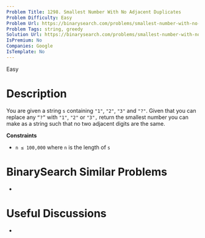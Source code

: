 ```yaml
---
Problem Title: 1298. Smallest Number With No Adjacent Duplicates
Problem Difficulty: Easy
Problem Url: https://binarysearch.com/problems/smallest-number-with-no-adjacent-duplicates/
Problem Tags: string, greedy
Solution Url: https://binarysearch.com/problems/smallest-number-with-no-adjacent-duplicates/solutions/
IsPremium: No
Companies: Google
IsTemplate: No
---
```


<span style="color: ;">Easy</span>

# Description

You are given a string `s` containing `"1"`, `"2"`, `"3"` and `"?"`. Given that you can replace any `“?”` with `"1"`, `"2"` or `"3",` return the smallest number you can make as a string such that no two adjacent digits are the same.

**Constraints**
- `n ≤ 100,000` where `n` is the length of `s`

# BinarySearch Similar Problems

- []()

# Useful Discussions

- []()
